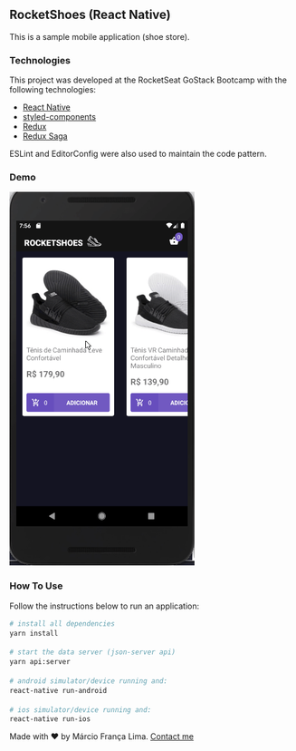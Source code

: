 ## RocketShoes (React Native)


This is a sample mobile application (shoe store).

### Technologies

This project was developed at the RocketSeat GoStack Bootcamp with the following technologies:

-  [React Native](https://facebook.github.io/react-native/)
-  [styled-components](https://www.styled-components.com/)
-  [Redux](https://redux.js.org/)
-  [Redux Saga](https://redux-saga.js.org/)

ESLint and EditorConfig were also used to maintain the code pattern.

### Demo

![Demo](demo.gif)

### How To Use

Follow the instructions below to run an application:

```bash
# install all dependencies
yarn install

# start the data server (json-server api)
yarn api:server

# android simulator/device running and:
react-native run-android

# ios simulator/device running and:
react-native run-ios
```

Made with ♥ by Márcio França Lima. [Contact me](https://www.linkedin.com/in/m%C3%A1rcio-fran%C3%A7a-lima-916454187/)
